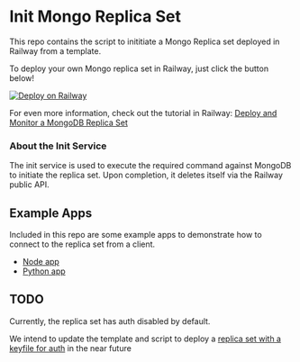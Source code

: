 # Init Mongo Replica Set

This repo contains the script to inititiate a Mongo Replica set deployed in Railway from a template.

To deploy your own Mongo replica set in Railway, just click the button below!

[![Deploy on Railway](https://railway.app/button.svg)](https://railway.app/template/gFmvuY)

For even more information, check out the tutorial in Railway:  [Deploy and Monitor a MongoDB Replica Set](https://docs.railway.app/tutorials/deploy-and-monitor-mongo)

### About the Init Service
The init service is used to execute the required command against MongoDB to initiate the replica set.  Upon completion, it deletes itself via the Railway public API.

## Example Apps

Included in this repo are some example apps to demonstrate how to connect to the replica set from a client.
- [Node app](/exampleApps/node/)
- [Python app](/exampleApps/python/)

## TODO

Currently, the replica set has auth disabled by default.  

We intend to update the template and script to deploy a [replica set with a keyfile for auth](https://www.mongodb.com/docs/manual/tutorial/deploy-replica-set-with-keyfile-access-control/) in the near future